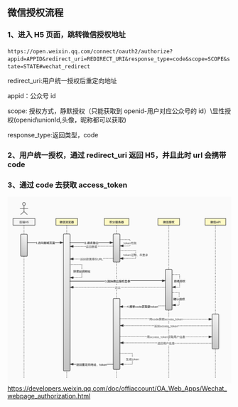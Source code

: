 ## 微信授权流程

### 1、进入 H5 页面，跳转微信授权地址

`https://open.weixin.qq.com/connect/oauth2/authorize?appid=APPID&redirect_uri=REDIRECT_URI&response_type=code&scope=SCOPE&state=STATE#wechat_redirect`

redirect_uri:用户统一授权后重定向地址

appid：公众号 id

scope: 授权方式，静默授权（只能获取到 openid-用户对应公众号的 id）\显性授权(openid\unionId,头像，昵称都可以获取)

response_type:返回类型，code

### 2、用户统一授权，通过 redirect_uri 返回 H5，并且此时 url 会携带 code

### 3、通过 code 去获取 access_token

![H5微信授权流程图](./微信授权登录时序图.jpg)
https://developers.weixin.qq.com/doc/offiaccount/OA_Web_Apps/Wechat_webpage_authorization.html
